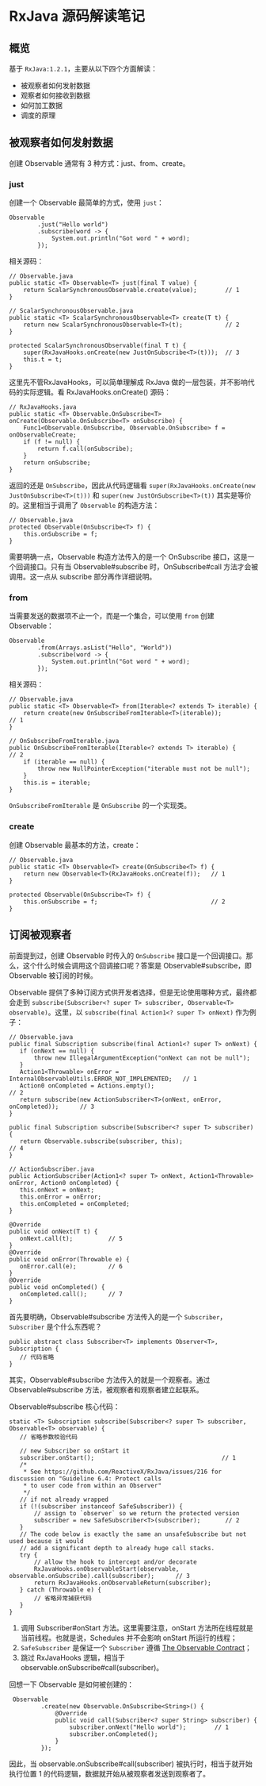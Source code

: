 # RxJava 源码解读笔记

## 概览

基于 `RxJava:1.2.1`，主要从以下四个方面解读：

- 被观察者如何发射数据
- 观察者如何接收到数据
- 如何加工数据
- 调度的原理

## 被观察者如何发射数据

创建 Observable 通常有 3 种方式：just、from、create。

### just

创建一个 Observable 最简单的方式，使用 `just`：
```
Observable
        .just("Hello world")
        .subscribe(word -> {
            System.out.println("Got word " + word);
        });
```

相关源码：

```
// Observable.java
public static <T> Observable<T> just(final T value) {
    return ScalarSynchronousObservable.create(value);        // 1
}

// ScalarSynchronousObservable.java
public static <T> ScalarSynchronousObservable<T> create(T t) {
    return new ScalarSynchronousObservable<T>(t);            // 2
}

protected ScalarSynchronousObservable(final T t) {
    super(RxJavaHooks.onCreate(new JustOnSubscribe<T>(t)));  // 3
    this.t = t;
}
```

这里先不管RxJavaHooks，可以简单理解成 RxJava 做的一层包装，并不影响代码的实际逻辑。看 RxJavaHooks.onCreate() 源码：

```
// RxJavaHooks.java
public static <T> Observable.OnSubscribe<T> onCreate(Observable.OnSubscribe<T> onSubscribe) {
    Func1<Observable.OnSubscribe, Observable.OnSubscribe> f = onObservableCreate;
    if (f != null) {
        return f.call(onSubscribe);
    }
    return onSubscribe;
}
```

返回的还是 `OnSubscribe`，因此从代码逻辑看 `super(RxJavaHooks.onCreate(new JustOnSubscribe<T>(t)))` 和 `super(new JustOnSubscribe<T>(t))` 其实是等价的。这里相当于调用了 `Observable` 的构造方法：

```
// Observable.java
protected Observable(OnSubscribe<T> f) {
    this.onSubscribe = f;
}
```

需要明确一点，Observable 构造方法传入的是一个 OnSubscribe 接口，这是一个回调接口。只有当 Observable#subscribe 时，OnSubscribe#call 方法才会被调用。这一点从 subscribe 部分再作详细说明。

### from

当需要发送的数据项不止一个，而是一个集合，可以使用 `from` 创建 Observable：

```
Observable
        .from(Arrays.asList("Hello", "World"))
        .subscribe(word -> {
            System.out.println("Got word " + word);
        });
```

相关源码：

```
// Observable.java
public static <T> Observable<T> from(Iterable<? extends T> iterable) {
    return create(new OnSubscribeFromIterable<T>(iterable));          // 1
}

// OnSubscribeFromIterable.java
public OnSubscribeFromIterable(Iterable<? extends T> iterable) {      // 2
    if (iterable == null) {
        throw new NullPointerException("iterable must not be null");
    }
    this.is = iterable;
}
```

`OnSubscribeFromIterable` 是 `OnSubscribe` 的一个实现类。

### create

创建 Observable 最基本的方法，create：

```
// Observable.java
public static <T> Observable<T> create(OnSubscribe<T> f) {
    return new Observable<T>(RxJavaHooks.onCreate(f));   // 1
}

protected Observable(OnSubscribe<T> f) {
    this.onSubscribe = f;                                // 2
}
```

## 订阅被观察者

 前面提到过，创建 Observable 时传入的 `OnSubscribe` 接口是一个回调接口。那么，这个什么时候会调用这个回调接口呢？答案是 Observable#subscribe，即 Observable 被订阅的时候。
 
 Observable 提供了多种订阅方式供开发者选择，但是无论使用哪种方式，最终都会走到 `subscribe(Subscriber<? super T> subscriber, Observable<T> observable)`。这里，以 `subscribe(final Action1<? super T> onNext)` 作为例子：
 
 ```
 // Observable.java
 public final Subscription subscribe(final Action1<? super T> onNext) {
    if (onNext == null) {
        throw new IllegalArgumentException("onNext can not be null");
    }
    Action1<Throwable> onError = InternalObservableUtils.ERROR_NOT_IMPLEMENTED;   // 1
    Action0 onCompleted = Actions.empty();                                        // 2
    return subscribe(new ActionSubscriber<T>(onNext, onError, onCompleted));      // 3
}

public final Subscription subscribe(Subscriber<? super T> subscriber) {
    return Observable.subscribe(subscriber, this);                                 // 4
}

// ActionSubscriber.java
public ActionSubscriber(Action1<? super T> onNext, Action1<Throwable> onError, Action0 onCompleted) {
    this.onNext = onNext;
    this.onError = onError;
    this.onCompleted = onCompleted;
}

@Override
public void onNext(T t) {
    onNext.call(t);          // 5
}
@Override
public void onError(Throwable e) {
    onError.call(e);         // 6
}
@Override
public void onCompleted() {
    onCompleted.call();      // 7
}
 ```
 
 首先要明确，Observable#subscribe 方法传入的是一个 `Subscriber`，`Subscriber` 是个什么东西呢？
 
 ```
 public abstract class Subscriber<T> implements Observer<T>, Subscription {
    // 代码省略
 }
 ```
 
 其实，Observable#subscribe 方法传入的就是一个观察者。通过 Observable#subscribe 方法，被观察者和观察者建立起联系。
 
 Observable#subscribe 核心代码：
 
 ```
 static <T> Subscription subscribe(Subscriber<? super T> subscriber, Observable<T> observable) {
    // 省略参数校验代码
    
    // new Subscriber so onStart it
    subscriber.onStart();                                    // 1
    /*
     * See https://github.com/ReactiveX/RxJava/issues/216 for discussion on "Guideline 6.4: Protect calls
     * to user code from within an Observer"
     */
    // if not already wrapped
    if (!(subscriber instanceof SafeSubscriber)) {
        // assign to `observer` so we return the protected version
        subscriber = new SafeSubscriber<T>(subscriber);       // 2
    }
    // The code below is exactly the same an unsafeSubscribe but not used because it would
    // add a significant depth to already huge call stacks.
    try {
        // allow the hook to intercept and/or decorate
        RxJavaHooks.onObservableStart(observable, observable.onSubscribe).call(subscriber);      // 3
        return RxJavaHooks.onObservableReturn(subscriber);
    } catch (Throwable e) {
        // 省略异常捕获代码
    }
}
 ```

1. 调用 Subscriber#onStart 方法。这里需要注意，onStart 方法所在线程就是当前线程。也就是说，Schedules 并不会影响 onStart 所运行的线程；
2. `SafeSubscriber` 是保证一个 `Subscriber` 遵循 [The Observable Contract](http://reactivex.io/documentation/contract.html)；
3. 跳过 RxJavaHooks 逻辑，相当于 observable.onSubscribe#call(subscriber)。

回想一下 Observable 是如何被创建的：

```
 Observable
         .create(new Observable.OnSubscribe<String>() {
             @Override
             public void call(Subscriber<? super String> subscriber) {
                 subscriber.onNext("Hello world");        // 1
                 subscriber.onCompleted();
             }
         });
```

因此，当 observable.onSubscribe#call(subscriber) 被执行时，相当于就开始执行位置 1 的代码逻辑，数据就开始从被观察者发送到观察者了。
